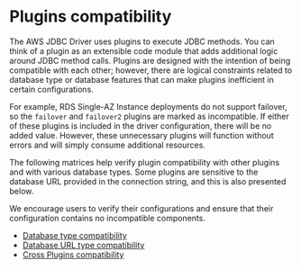 # Plugins compatibility

The AWS JDBC Driver uses plugins to execute JDBC methods. You can think of a plugin as an extensible code module that adds additional logic around JDBC method calls. Plugins are designed with the intention of being compatible with each other; however, there are logical constraints related to database type or database features that can make plugins inefficient in certain configurations.

For example, RDS Single-AZ Instance deployments do not support failover, so the `failover` and `failover2` plugins are marked as incompatible. If either of these plugins is included in the driver configuration, there will be no added value. However, these unnecessary plugins will function without errors and will simply consume additional resources.

The following matrices help verify plugin compatibility with other plugins and with various database types. Some plugins are sensitive to the database URL provided in the connection string, and this is also presented below.

We encourage users to verify their configurations and ensure that their configuration contains no incompatible components.

- [Database type compatibility](./CompatibilityDatabaseTypes.md)
- [Database URL type compatibility](./CompatibilityEndpoints.md)
- [Cross Plugins compatibility](./CompatibilityCrossPlugins.md)



